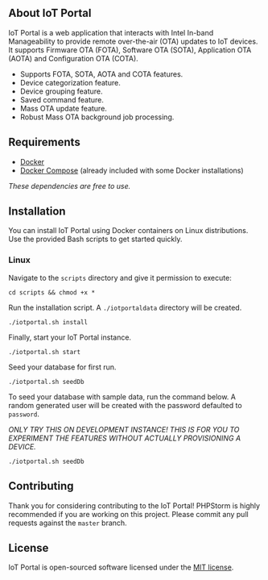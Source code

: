 ## About IoT Portal

IoT Portal is a web application that interacts with Intel In-band Manageability to provide remote over-the-air (OTA) updates to IoT devices. It supports Firmware OTA (FOTA), Software OTA (SOTA), Application OTA (AOTA) and Configuration OTA (COTA). 

- Supports FOTA, SOTA, AOTA and COTA features.
- Device categorization feature.
- Device grouping feature.
- Saved command feature.
- Mass OTA update feature.
- Robust Mass OTA background job processing.

## Requirements

- [Docker](https://www.docker.com/community-edition#/download)
- [Docker Compose](https://docs.docker.com/compose/install/) (already included with some Docker installations)

*These dependencies are free to use.*

## Installation

You can install IoT Portal using Docker containers on Linux distributions. Use the provided Bash scripts to get started quickly.

### Linux

Navigate to the `scripts` directory and give it permission to execute:

```
cd scripts && chmod +x *
```

Run the installation script. A `./iotportaldata` directory will be created.

```
./iotportal.sh install 
```

Finally, start your IoT Portal instance.

```
./iotportal.sh start 
```

Seed your database for first run.

```
./iotportal.sh seedDb 
```

To seed your database with sample data, run the command below. A random generated user will be created with the password defaulted to `password`.

*ONLY TRY THIS ON DEVELOPMENT INSTANCE! THIS IS FOR YOU TO EXPERIMENT THE FEATURES WITHOUT ACTUALLY PROVISIONING A DEVICE.*
```
./iotportal.sh seedDb 
```

## Contributing

Thank you for considering contributing to the IoT Portal! PHPStorm is highly recommended if you are working on this project. Please commit any pull requests against the `master` branch.

## License

IoT Portal is open-sourced software licensed under the [MIT license](https://opensource.org/licenses/MIT).

